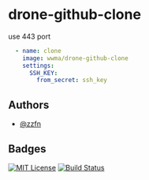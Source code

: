 
# drone-github-clone

use 443 port
```yml
  - name: clone
    image: wwma/drone-github-clone
    settings:
      SSH_KEY:
        from_secret: ssh_key
```

## Authors

- [@zzfn](https://github.com/zzfn)


## Badges

[![MIT License](https://img.shields.io/badge/License-MIT-green.svg)](https://choosealicense.com/licenses/mit/)
[![Build Status](https://drone.zzfzzf.com/api/badges/zzfn/proxy-robot/status.svg)](https://drone.zzfzzf.com/zzfn/proxy-robot)
